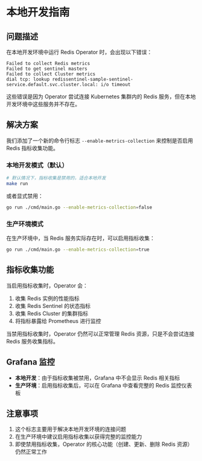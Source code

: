 # 本地开发指南

## 问题描述

在本地开发环境中运行 Redis Operator 时，会出现以下错误：

```
Failed to collect Redis metrics
Failed to get sentinel masters
Failed to collect Cluster metrics
dial tcp: lookup redissentinel-sample-sentinel-service.default.svc.cluster.local: i/o timeout
```

这些错误是因为 Operator 尝试连接 Kubernetes 集群内的 Redis 服务，但在本地开发环境中这些服务并不存在。

## 解决方案

我们添加了一个新的命令行标志 `--enable-metrics-collection` 来控制是否启用 Redis 指标收集功能。

### 本地开发模式（默认）

```bash
# 默认情况下，指标收集是禁用的，适合本地开发
make run
```

或者显式禁用：

```bash
go run ./cmd/main.go --enable-metrics-collection=false
```

### 生产环境模式

在生产环境中，当 Redis 服务实际存在时，可以启用指标收集：

```bash
go run ./cmd/main.go --enable-metrics-collection=true
```

## 指标收集功能

当启用指标收集时，Operator 会：

1. 收集 Redis 实例的性能指标
2. 收集 Redis Sentinel 的状态指标
3. 收集 Redis Cluster 的集群指标
4. 将指标暴露给 Prometheus 进行监控

当禁用指标收集时，Operator 仍然可以正常管理 Redis 资源，只是不会尝试连接 Redis 服务收集指标。

## Grafana 监控

- **本地开发**：由于指标收集被禁用，Grafana 中不会显示 Redis 相关指标
- **生产环境**：启用指标收集后，可以在 Grafana 中查看完整的 Redis 监控仪表板

## 注意事项

1. 这个标志主要用于解决本地开发环境的连接问题
2. 在生产环境中建议启用指标收集以获得完整的监控能力
3. 即使禁用指标收集，Operator 的核心功能（创建、更新、删除 Redis 资源）仍然正常工作